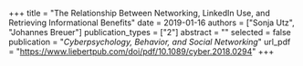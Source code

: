 +++
title = "The Relationship Between Networking, LinkedIn Use, and Retrieving Informational Benefits"
date = 2019-01-16
authors = ["Sonja Utz", "Johannes Breuer"]
publication_types = ["2"]
abstract = ""
selected = false
publication = "*Cyberpsychology, Behavior, and Social Networking*"
url_pdf = "https://www.liebertpub.com/doi/pdf/10.1089/cyber.2018.0294"
+++

